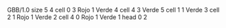<gs-board> GBB/1.0
size 5 4
cell 0 3 Rojo 1 Verde 4 
cell 4 3 Verde 5 
cell 1 1 Verde 3 
cell 2 1 Rojo 1 Verde 2 
cell 4 0 Rojo 1 Verde 1 
head 0 2
 </gs-board>